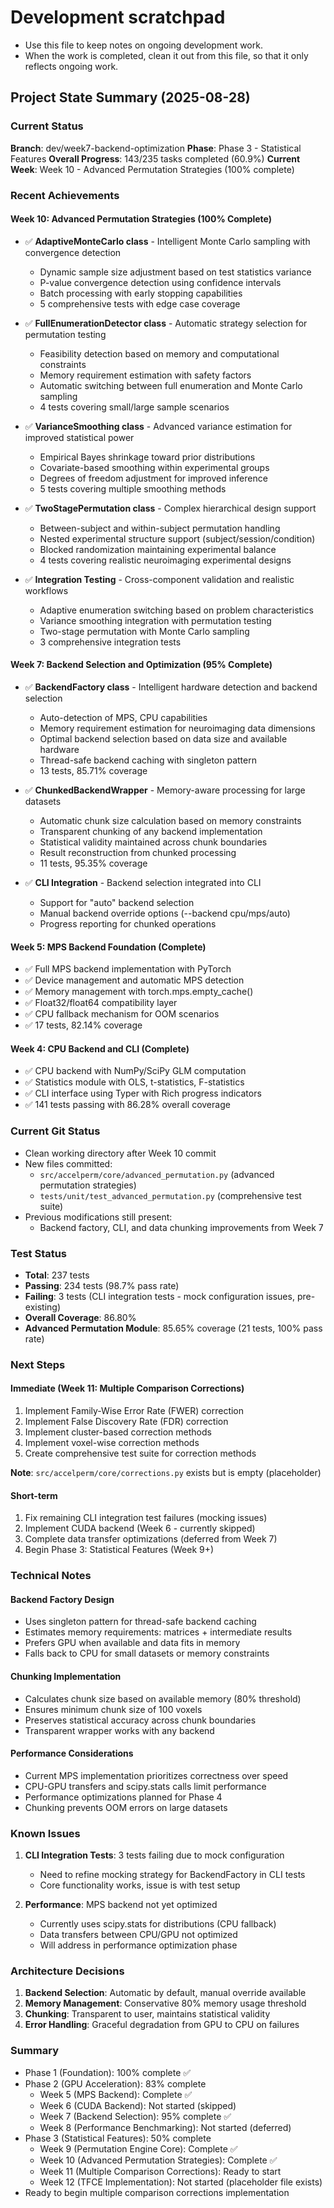 # Development scratchpad

- Use this file to keep notes on ongoing development work.
- When the work is completed, clean it out from this file, so that it only reflects ongoing work.

## Project State Summary (2025-08-28)

### Current Status
**Branch**: dev/week7-backend-optimization
**Phase**: Phase 3 - Statistical Features
**Overall Progress**: 143/235 tasks completed (60.9%)
**Current Week**: Week 10 - Advanced Permutation Strategies (100% complete)

### Recent Achievements

#### Week 10: Advanced Permutation Strategies (100% Complete)
- ✅ **AdaptiveMonteCarlo class** - Intelligent Monte Carlo sampling with convergence detection
  - Dynamic sample size adjustment based on test statistics variance
  - P-value convergence detection using confidence intervals
  - Batch processing with early stopping capabilities
  - 5 comprehensive tests with edge case coverage

- ✅ **FullEnumerationDetector class** - Automatic strategy selection for permutation testing
  - Feasibility detection based on memory and computational constraints
  - Memory requirement estimation with safety factors
  - Automatic switching between full enumeration and Monte Carlo sampling
  - 4 tests covering small/large sample scenarios

- ✅ **VarianceSmoothing class** - Advanced variance estimation for improved statistical power
  - Empirical Bayes shrinkage toward prior distributions
  - Covariate-based smoothing within experimental groups
  - Degrees of freedom adjustment for improved inference
  - 5 tests covering multiple smoothing methods

- ✅ **TwoStagePermutation class** - Complex hierarchical design support
  - Between-subject and within-subject permutation handling
  - Nested experimental structure support (subject/session/condition)
  - Blocked randomization maintaining experimental balance
  - 4 tests covering realistic neuroimaging experimental designs

- ✅ **Integration Testing** - Cross-component validation and realistic workflows
  - Adaptive enumeration switching based on problem characteristics
  - Variance smoothing integration with permutation testing
  - Two-stage permutation with Monte Carlo sampling
  - 3 comprehensive integration tests

#### Week 7: Backend Selection and Optimization (95% Complete)
- ✅ **BackendFactory class** - Intelligent hardware detection and backend selection
  - Auto-detection of MPS, CPU capabilities
  - Memory requirement estimation for neuroimaging data dimensions
  - Optimal backend selection based on data size and available hardware
  - Thread-safe backend caching with singleton pattern
  - 13 tests, 85.71% coverage

- ✅ **ChunkedBackendWrapper** - Memory-aware processing for large datasets
  - Automatic chunk size calculation based on memory constraints
  - Transparent chunking of any backend implementation
  - Statistical validity maintained across chunk boundaries
  - Result reconstruction from chunked processing
  - 11 tests, 95.35% coverage

- ✅ **CLI Integration** - Backend selection integrated into CLI
  - Support for "auto" backend selection
  - Manual backend override options (--backend cpu/mps/auto)
  - Progress reporting for chunked operations

#### Week 5: MPS Backend Foundation (Complete)
- ✅ Full MPS backend implementation with PyTorch
- ✅ Device management and automatic MPS detection
- ✅ Memory management with torch.mps.empty_cache()
- ✅ Float32/float64 compatibility layer
- ✅ CPU fallback mechanism for OOM scenarios
- ✅ 17 tests, 82.14% coverage

#### Week 4: CPU Backend and CLI (Complete)
- ✅ CPU backend with NumPy/SciPy GLM computation
- ✅ Statistics module with OLS, t-statistics, F-statistics
- ✅ CLI interface using Typer with Rich progress indicators
- ✅ 141 tests passing with 86.28% overall coverage

### Current Git Status
- Clean working directory after Week 10 commit
- New files committed:
  - `src/accelperm/core/advanced_permutation.py` (advanced permutation strategies)
  - `tests/unit/test_advanced_permutation.py` (comprehensive test suite)
- Previous modifications still present:
  - Backend factory, CLI, and data chunking improvements from Week 7

### Test Status
- **Total**: 237 tests
- **Passing**: 234 tests (98.7% pass rate)
- **Failing**: 3 tests (CLI integration tests - mock configuration issues, pre-existing)
- **Overall Coverage**: 86.80%
- **Advanced Permutation Module**: 85.65% coverage (21 tests, 100% pass rate)

### Next Steps

#### Immediate (Week 11: Multiple Comparison Corrections)
1. Implement Family-Wise Error Rate (FWER) correction
2. Implement False Discovery Rate (FDR) correction
3. Implement cluster-based correction methods
4. Implement voxel-wise correction methods
5. Create comprehensive test suite for correction methods

**Note**: `src/accelperm/core/corrections.py` exists but is empty (placeholder)

#### Short-term
1. Fix remaining CLI integration test failures (mocking issues)
2. Implement CUDA backend (Week 6 - currently skipped)
3. Complete data transfer optimizations (deferred from Week 7)
4. Begin Phase 3: Statistical Features (Week 9+)

### Technical Notes

#### Backend Factory Design
- Uses singleton pattern for thread-safe backend caching
- Estimates memory requirements: matrices + intermediate results
- Prefers GPU when available and data fits in memory
- Falls back to CPU for small datasets or memory constraints

#### Chunking Implementation
- Calculates chunk size based on available memory (80% threshold)
- Ensures minimum chunk size of 100 voxels
- Preserves statistical accuracy across chunk boundaries
- Transparent wrapper works with any backend

#### Performance Considerations
- Current MPS implementation prioritizes correctness over speed
- CPU-GPU transfers and scipy.stats calls limit performance
- Performance optimizations planned for Phase 4
- Chunking prevents OOM errors on large datasets

### Known Issues
1. **CLI Integration Tests**: 3 tests failing due to mock configuration
   - Need to refine mocking strategy for BackendFactory in CLI tests
   - Core functionality works, issue is with test setup

2. **Performance**: MPS backend not yet optimized
   - Currently uses scipy.stats for distributions (CPU fallback)
   - Data transfers between CPU/GPU not optimized
   - Will address in performance optimization phase

### Architecture Decisions
1. **Backend Selection**: Automatic by default, manual override available
2. **Memory Management**: Conservative 80% memory usage threshold
3. **Chunking**: Transparent to user, maintains statistical validity
4. **Error Handling**: Graceful degradation from GPU to CPU on failures

### Summary
- Phase 1 (Foundation): 100% complete ✅
- Phase 2 (GPU Acceleration): 83% complete
  - Week 5 (MPS Backend): Complete ✅
  - Week 6 (CUDA Backend): Not started (skipped)
  - Week 7 (Backend Selection): 95% complete ✅
  - Week 8 (Performance Benchmarking): Not started (deferred)
- Phase 3 (Statistical Features): 50% complete
  - Week 9 (Permutation Engine Core): Complete ✅
  - Week 10 (Advanced Permutation Strategies): Complete ✅
  - Week 11 (Multiple Comparison Corrections): Ready to start
  - Week 12 (TFCE Implementation): Not started (placeholder file exists)
- Ready to begin multiple comparison corrections implementation
